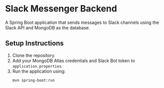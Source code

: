 # Slack Messenger Backend

A Spring Boot application that sends messages to Slack channels using the Slack API and MongoDB as the database.

## Setup Instructions

1. Clone the repository.
2. Add your MongoDB Atlas credentials and Slack Bot token to `application.properties`.
3. Run the application using:
   ```bash
   mvn spring-boot:run
